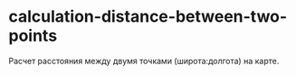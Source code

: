 # calculation-distance-between-two-points
Расчет расстояния между двумя точками (широта:долгота) на карте.
